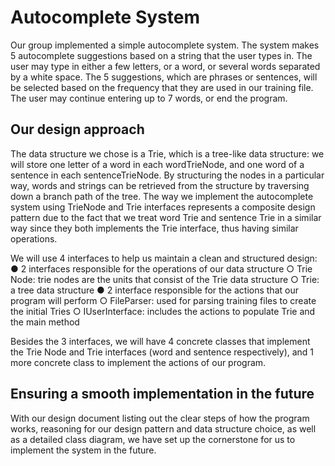 # Autocomplete System

Our group implemented a simple autocomplete system. The system makes 5 autocomplete suggestions based on a string that the user types in. The user may type in either a few letters, or a word, or several words separated by a white space. The 5 suggestions, which are phrases or sentences, will be selected based on the frequency that they are used in our training file. The user may continue entering up to 7 words, or end the program.

## Our design approach

The data structure we chose is a Trie, which is a tree-like data structure: we will store one letter of a word in each wordTrieNode, and one word of a sentence in each sentenceTrieNode. By structuring the nodes in a particular way, words and strings can be retrieved from the structure by traversing down a branch path of the tree. The way we implement the autocomplete system using TrieNode and Trie interfaces represents a composite design pattern due to the fact that we treat word Trie and sentence Trie in a similar way since they both implements the Trie interface, thus having similar operations. 

We will use 4 interfaces to help us maintain a clean and structured design: 
●	2 interfaces responsible for the operations of our data structure
○	Trie Node: trie nodes are the units that consist of the Trie data structure
○	Trie: a tree data structure
●	2 interface responsible for the actions that our program will perform
○	FileParser: used for parsing training files to create the initial Tries
○	IUserInterface: includes the actions to populate Trie and the main method

Besides the 3 interfaces, we will have 4 concrete classes that implement the Trie Node and Trie interfaces (word and sentence respectively), and 1 more concrete class to implement the actions of our program.

## Ensuring a smooth implementation in the future

With our design document listing out the clear steps of how the program works, reasoning for our design pattern and data structure choice, as well as a detailed class diagram, we have set up the cornerstone for us to implement the system in the future.
